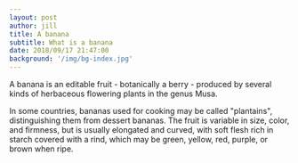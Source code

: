 ```yaml
---
layout: post
author: jill
title: A banana
subtitle: What is a banana
date: 2018/09/17 21:47:00 
background: '/img/bg-index.jpg'
---
```

A banana is an editable fruit - botanically a berry - produced by several kinds of 
herbaceous flowering plants in the genus Musa.

In some countries, bananas used for cooking may be called "plantains",
distinguishing them from dessert bananas. The fruit is variable in size, color, and firmness,
but is usually elongated and curved, with soft flesh rich in starch covered with a rind, which
may be green, yellow, red, purple, or brown when ripe.

